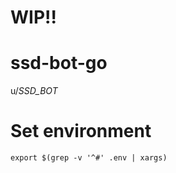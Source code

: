 # WIP!!

# ssd-bot-go
u/_SSD_BOT_

# Set environment
```shell
export $(grep -v '^#' .env | xargs)
```
